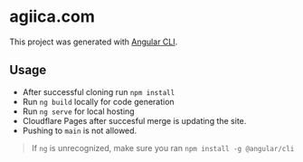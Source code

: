# agiica.com

This project was generated with [Angular CLI](https://github.com/angular/angular-cli).

## Usage

 - After successful cloning run `npm install`
 - Run `ng build` locally for code generation
 - Run `ng serve` for local hosting
 - Cloudflare Pages after succesful merge is updating the site.
 - Pushing to `main` is not allowed.

> If `ng` is unrecognized, make sure you ran `npm install -g @angular/cli`
